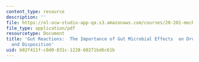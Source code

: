 ```yaml
---
content_type: resource
description: ''
file: https://ol-ocw-studio-app-qa.s3.amazonaws.com/courses/20-201-mechanisms-of-drug-actions-fall-2013/b02f411fc0d0831c122860271bd6c61b_MIT20_201F13_AliceTzeng.pdf
file_type: application/pdf
resourcetype: Document
title: 'Gut Reactions:  The Importance of Gut Microbial Effects  on Drug Metabolism
  and Disposition'
uid: b02f411f-c0d0-831c-1228-60271bd6c61b
---
```

